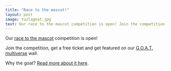 ```yaml
---
title: "Race to the mascot!"
layout: post
image: tuzlagoat.jpg
text: Our race to the mascot competition is open! Join the competition, get a free ticket and get featured on our G.O.A.T. multiverse wall.
---
```


<p class="section__text mb--2">
  Our <a href="/race_to_the_mascot" target="_blank">race to the mascot</a> competition is open!
</p>
<p class="section__text mb--2">
  Join the competition, get a free ticket and get featured on our <a href="/goat_multiverse" target="_blank">G.O.A.T. multiverse</a> wall.
</p>
<p class="section__text">
  Why the goat? <a href="/why_the_goat">Read more about it here</a>.
</p>
